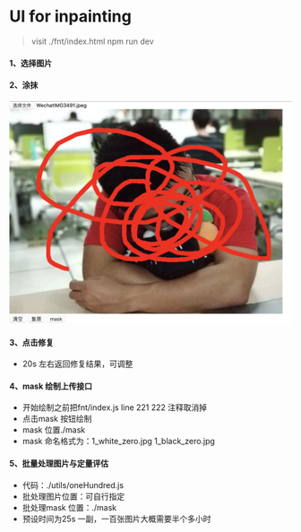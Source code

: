 # UI for inpainting

> visit ./fnt/index.html
> npm run dev

#### 1、选择图片

#### 2、涂抹
![image](./img/inpaint.jpg)

#### 3、点击修复
- 20s 左右返回修复结果，可调整

#### 4、mask 绘制上传接口
- 开始绘制之前把fnt/index.js line 221 222 注释取消掉<br>
- 点击mask 按钮绘制<br>
- mask 位置./mask<br>
- mask 命名格式为：1_white_zero.jpg  1_black_zero.jpg

#### 5、批量处理图片与定量评估
- 代码：./utils/oneHundred.js
- 批处理图片位置：可自行指定
- 批处理mask 位置：./mask
- 预设时间为25s 一副，一百张图片大概需要半个多小时